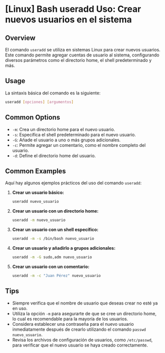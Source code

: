 # [Linux] Bash useradd Uso: Crear nuevos usuarios en el sistema

## Overview
El comando `useradd` se utiliza en sistemas Linux para crear nuevos usuarios. Este comando permite agregar cuentas de usuario al sistema, configurando diversos parámetros como el directorio home, el shell predeterminado y más.

## Usage
La sintaxis básica del comando es la siguiente:

```bash
useradd [opciones] [argumentos]
```

## Common Options
- `-m`: Crea un directorio home para el nuevo usuario.
- `-s`: Especifica el shell predeterminado para el nuevo usuario.
- `-G`: Añade el usuario a uno o más grupos adicionales.
- `-c`: Permite agregar un comentario, como el nombre completo del usuario.
- `-d`: Define el directorio home del usuario.

## Common Examples
Aquí hay algunos ejemplos prácticos del uso del comando `useradd`:

1. **Crear un usuario básico:**
   ```bash
   useradd nuevo_usuario
   ```

2. **Crear un usuario con un directorio home:**
   ```bash
   useradd -m nuevo_usuario
   ```

3. **Crear un usuario con un shell específico:**
   ```bash
   useradd -m -s /bin/bash nuevo_usuario
   ```

4. **Crear un usuario y añadirlo a grupos adicionales:**
   ```bash
   useradd -m -G sudo,adm nuevo_usuario
   ```

5. **Crear un usuario con un comentario:**
   ```bash
   useradd -m -c "Juan Pérez" nuevo_usuario
   ```

## Tips
- Siempre verifica que el nombre de usuario que deseas crear no esté ya en uso.
- Utiliza la opción `-m` para asegurarte de que se cree un directorio home, lo cual es recomendable para la mayoría de los usuarios.
- Considera establecer una contraseña para el nuevo usuario inmediatamente después de crearlo utilizando el comando `passwd nuevo_usuario`.
- Revisa los archivos de configuración de usuarios, como `/etc/passwd`, para verificar que el nuevo usuario se haya creado correctamente.